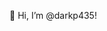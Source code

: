 👋 Hi, I’m @darkp435!



<!---
darkp435/darkp435 is a ✨ special ✨ repository because its `README.md` (this file) appears on your GitHub profile.
You can click the Preview link to take a look at your changes.
--->
